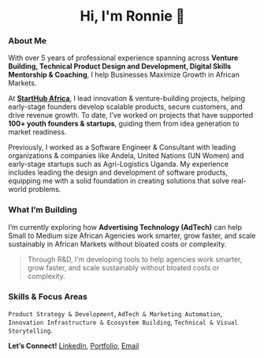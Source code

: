 <h1 align="center">Hi, I'm Ronnie 👋</h1>

### About Me

With over 5 years of professional experience spanning across **Venture Building, Technical Product Design and Development, Digital Skills Mentorship & Coaching**, I help Businesses Maximize Growth in African Markets.

At **[StartHub Africa](https://starthubafrica.org/)**, I lead innovation & venture-building projects, helping early-stage founders develop scalable products, secure customers, and drive revenue growth. To date, I’ve worked on projects that have supported **100+ youth founders & startups**, guiding them from idea generation to market readiness.

Previously, I worked as a Software Engineer & Consultant with leading organizations & companies like Andela, United Nations (UN Women) and early-stage startups such as Agri-Logistics Uganda. My experience includes leading the design and development of software products, equipping me with a solid foundation in creating solutions that solve real-world problems.

### What I’m Building

I’m currently exploring how **Advertising Technology (AdTech)** can help Small to Medium size African Agencies work smarter, grow faster, and scale sustainably in African Markets without bloated costs or complexity.

> Through R&D, I’m developing tools to help agencies work smarter, grow faster, and scale sustainably without bloated costs or complexity.

### Skills & Focus Areas  
   `Product Strategy & Development`, `AdTech & Marketing Automation`, `Innovation Infrastructure & Ecosystem Building`, `Technical & Visual Storytelling`.

**Let’s Connect!** [LinkedIn](https://www.linkedin.com/in/ronnie-lutaro-b73240aa/), [Portfolio](https://ronnielutaro.github.io), [Email](mailto:ronnielutaro@outlook.com)
